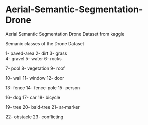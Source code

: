 # Aerial-Semantic-Segmentation-Drone
Aerial Semantic Segmentation Drone Dataset from kaggle

Semanic classes of the Drone Dataset 

1- paved-area
2- dirt
3- grass           
4- gravel
5- water   6- rocks

7- pool       8- vegetation  9- roof

10- wall      11- window     12- door

13- fence     14- fence-pole  15- person

16- dog       17- car         18- bicycle

19- tree     20- bald-tree    21- ar-marker

22- obstacle    23- conflicting

